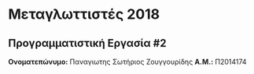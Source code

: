 # Μεταγλωττιστές 2018
## Προγραμματιστική Εργασία #2

**Ονοματεπώνυμο:** Παναγιωτης Σωτήριος Ζουγγουρίδης
**Α.Μ.:** Π2014174


